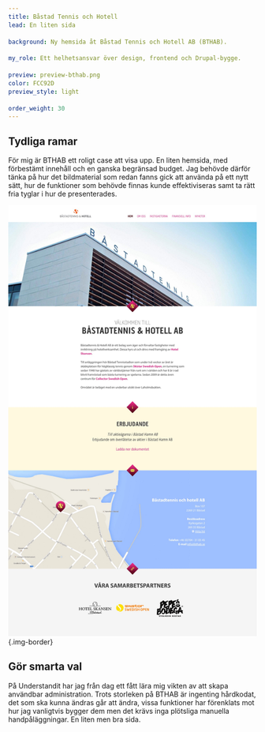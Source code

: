 ```yaml
---
title: Båstad Tennis och Hotell
lead: En liten sida

background: Ny hemsida åt Båstad Tennis och Hotell AB (BTHAB).

my_role: Ett helhetsansvar över design, frontend och Drupal-bygge.

preview: preview-bthab.png
color: FCC92D
preview_style: light

order_weight: 30
---
```


## Tydliga ramar
För mig är BTHAB ett roligt case att visa upp. En liten hemsida, med förbestämt innehåll och en ganska begränsad budget. Jag behövde därför tänka på hur det bildmaterial som redan fanns gick att använda på ett nytt sätt, hur de funktioner som behövde finnas kunde effektiviseras samt ta rätt fria tyglar i hur de presenterades.

![](bthab01-small.jpg){.img-border}

## Gör smarta val
På Understandit har jag från dag ett fått lära mig vikten av att skapa användbar administration. Trots storleken på BTHAB är ingenting hårdkodat, det som ska kunna ändras går att ändra, vissa funktioner har förenklats mot hur jag vanligtvis bygger dem men det krävs inga plötsliga manuella handpåläggningar. En liten men bra sida.